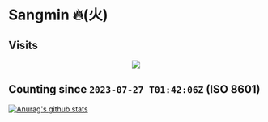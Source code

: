 # Sangmin 🔥(⽕)

## Visits
<p align="center">
  <a href="https://count.getloli.com/"><img src="https://count.getloli.com/get/@dldltkdals?theme=gelbooru"/></a>
</p>

Counting since `2023-07-27 T01:42:06Z` (ISO 8601)
---------------------------
 [![Anurag's github stats](https://github-readme-stats.vercel.app/api?username=dldltkdals)](https://github.com/anuraghazra/github-readme-stats)
